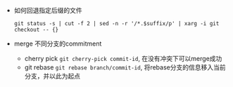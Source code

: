 - 如何回退指定后缀的文件

  `git status -s | cut -f 2 | sed -n -r '/*.$suffix/p' | xarg -i git checkout -- {}`

- merge 不同分支的commitment

  - cherry pick   `git cherry-pick commit-id`, 在没有冲突下可以merge成功
  - git rebase    `git rebase branch/commit-id`, 将rebase分支的信息移入当前分支，并以此为起点